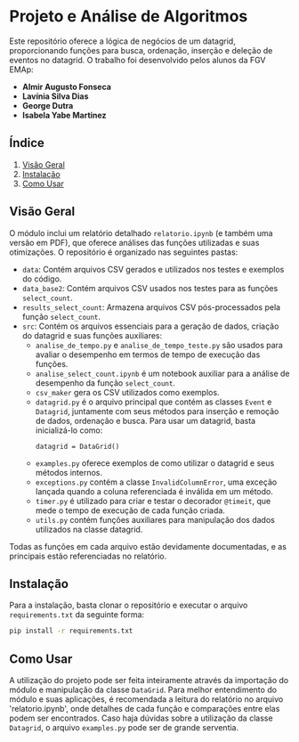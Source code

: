 # Projeto e Análise de Algoritmos

Este repositório oferece a lógica de negócios de um datagrid, proporcionando funções para busca, ordenação, inserção e deleção de eventos no datagrid.
O trabalho foi desenvolvido pelos alunos da FGV EMAp:

- **Almir Augusto Fonseca**
- **Lavínia Silva Dias**
- **George Dutra**
- **Isabela Yabe Martinez**

## Índice

1. [Visão Geral](#visão-geral)
2. [Instalação](#instalação)
3. [Como Usar](#como-usar)

## Visão Geral

O módulo inclui um relatório detalhado `relatorio.ipynb` (e também uma versão em PDF), que oferece análises das funções utilizadas e suas otimizações. O repositório é organizado nas seguintes pastas:

- `data`: Contém arquivos CSV gerados e utilizados nos testes e exemplos do código.
- `data_base2`: Contém arquivos CSV usados nos testes para as funções `select_count`.
- `results_select_count`: Armazena arquivos CSV pós-processados pela função `select_count`.
- `src`: Contém os arquivos essenciais para a geração de dados, criação do datagrid e suas funções auxiliares:
  - `analise_de_tempo.py` e `analise_de_tempo_teste.py` são usados para avaliar o desempenho em termos de tempo de execução das funções.
  - `analise_select_count.ipynb` é um notebook auxiliar para a análise de desempenho da função `select_count`.
  - `csv_maker` gera os CSV utilizados como exemplos.
  - `datagrid.py` é o arquivo principal que contém as classes `Event` e `Datagrid`, juntamente com seus métodos para inserção e remoção de dados, ordenação e busca. Para usar um datagrid, basta inicializá-lo como:
    ```
    datagrid = DataGrid()
    ````
  - `examples.py` oferece exemplos de como utilizar o datagrid e seus métodos internos.
  - `exceptions.py` contém a classe `InvalidColumnError`, uma exceção lançada quando a coluna referenciada é inválida em um método.
  - `timer.py` é utilizado para criar e testar o decorador `@timeit`, que mede o tempo de execução de cada função criada.
  - `utils.py` contém funções auxiliares para manipulação dos dados utilizados na classe datagrid.

Todas as funções em cada arquivo estão devidamente documentadas, e as principais estão referenciadas no relatório.

## Instalação

Para a instalação, basta clonar o repositório e executar o arquivo `requirements.txt` da seguinte forma:

```bash
pip install -r requirements.txt
```

## Como Usar

A utilização do projeto pode ser feita inteiramente através da importação do módulo e manipulação da classe `DataGrid`. Para melhor entendimento do módulo e suas aplicações, é recomendada a leitura do relatório no arquivo 'relatorio.ipynb', onde detalhes de cada função e comparações entre elas podem ser encontrados. Caso haja dúvidas sobre a utilização da classe `Datagrid`, o arquivo `examples.py` pode ser de grande serventia.
